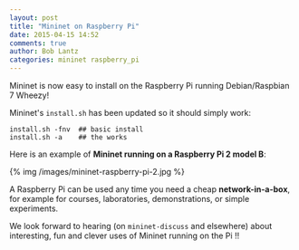 ```yaml
---
layout: post
title: "Mininet on Raspberry Pi"
date: 2015-04-15 14:52
comments: true
author: Bob Lantz
categories: mininet raspberry_pi
---
```


Mininet is now easy to install on the Raspberry Pi running Debian/Raspbian 7 Wheezy!

Mininet's `install.sh` has been updated so it should simply work:

    install.sh -fnv  ## basic install
    install.sh -a    ## the works

Here is an example of **Mininet running on a Raspberry Pi 2 model B**:

{% img /images/mininet-raspberry-pi-2.jpg %}

A Raspberry Pi can be used any time you need a cheap **network-in-a-box**, for example
for courses, laboratories, demonstrations, or simple experiments.

We look forward to hearing (on `mininet-discuss` and elsewhere) about interesting,
fun and clever uses of Mininet running on the Pi !!
